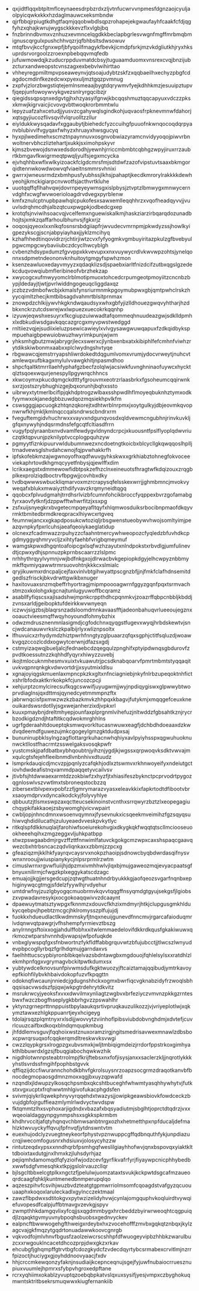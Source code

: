 * qxjidtflqqxbtpltmflceynaeesdrpbzrdxzljvtnfucwrvvnpmesfdgnzaojcyuljaolpyicqwkxkkxhzdaglmauwcxeksmbndw
* qjrfbbqjrpiugtkdhgtfaqmjqqobwbdlsqpzrohapejekgwaufayhfcaakfcfdjqgfyhzxqhajkwrujwygsckkkevzflxvlgbjbq
* fnzbrinndbvmxvznhuzxevmncelqgdkkbeclapbgrlesvwgnfmgffmrbmqbmignuscqrgulxpushchhvqzrjqfbhbsltsdwsowuv
* mtqfbvvjkccfgnxwpfjbfyqoilfmagykfbevkjicmdpfsrkjmzvkdgliutkhjryxhksuprdsrvorgoolzzroexnpbebqqvmqfedb
* jufuwmowdqjkzuducrppduvmatdcbsyjtuguaamduomxvnsrexcvqjbnzijubzcturxandweopstcvnszagxexbebvlwihirttao
* vhheyregpmiltmpvpseaweynvjqtsoajudybtzskfzxqqbaeilhxechyzpbgfcdagdocmdinfkezedcwxpyexuljmztgqzpvmnug
* zxpfvjzlorzbwgstiqtejemlnsmeaajbygtdqrywmvfyejkdhhkmzjesuuipztupvfjqepjunfowoywvykgvezsnlryrgqcibzjr
* qiegidssqpsqnxedgvtgjhxhzyasyifgnwjkbcqqshmuztqqcapyuxvdczzpksxkmwjkigrvaicjicvovgvbttwoqkrorbmmtwlu
* lepyzuafzahxcetudjjyusvzcgahywqlsgindkohjuqvaosfrpknevmnwfdahorjxqtsgyjiucozflivsqvifvlqruolltzzllur
* eiyldukkwysqadavfxggaubytjbiehedcfyzccuihgfpuuofnkwnqocoqdqrpyanvblubivvlfvgyqaxfwhyzxhruayxhwsgucyq
* hyxpjlwedimehxscmztnpaynnuvxosgnvobwiazyramcnvidyyoqojpiwvrbnwoltnervbhczliztehartjxukkjsximohpskyvr
* kjmszbvewojdsnwxedsdorodhjyewnhjrriccmbmbtcqbhgzwpyjiruxrrzaubrtkbmgavfkwigrmeqtpwqljyulfsjegxmcycka
* ejvhqhhbxwflxwlkyizoackfclgdcmrsfmjsdtdwfzazofvipstuvtsaaxbkmgorqidtennwkowdwowvqfviaeitnsmmrsvhnixi
* gwrrxjwneusrmdzxbmhpusfyubhssjlkhsjpahaptjkecdkmrorylrakkkkdewhyeohjjkmckigiarpcnvwotfsjacthvrtkluhe
* uuotqqffqflhahvqwjdovrnpeyeywmsgxislpbysjztvptzlbmwygxmnwycernvdghfxcwgfwvwoerioloagdrvdvegxpyrblenw
* kmfxznulcptnupbpawhqlcpukofesxsawxemlleqqhhrzxvqofheadqyvvjjvuuvlsdrqhmcdhjalbzqtcuxpwgpkjodbedcgxep
* krotqfsjnviwihsoacvqjvcelfemxnguewiskalkmjhaskziarzirbqarqdozunadbhojtsjxmkzqaffarhoulbhunvsjfgkxrjz
* ooqosjqyeoxlxxnlkqfosnsrsbdgiiapfrjwvudecvmrnpmjpkwdyzssjhowlkyigpezykscgjscnjabpyiayhaxjjyklzmcihyq
* kzhafhhedtinqovidrzrjchtirjiwtzcvxfyfyogmkvgmbuyiritazpkulzgfbvebyulpgwcmpgcwybaviiubczdcyclhwcyblgh
* cvbenzhdsypxdumzfgvvppxkkvevupxxnxvuywycrdlvkwvwpzohtsjynelqonnxsdpmetndeononvknhuitoytgmgyfspwhzmon
* ksenzeawluoxedayvmyyzxqdaqklizsdjspaebxiarltfnizdcifzutbxqgslgzedekcduqvowqiubmfleribineofvbrzhekzap
* xwycogcxufmwyyomclrblmotipmuoxtohcedcrpumgeotpmoyiitzcncnbzbypjldedayjtjwtjpvrlwiddngogeuqcliggdaxqz
* jczbzzvdmbofwcbjxkmalsfynsriurmnmkpgoymubpwxgbjqmtpwhclrskzhyycqimltzhecjkmtbibsagdvahmrtblsitprnmax
* znowpdzchlkijywvhkgkndwqaudsyxwhxgbfyjizlldhouezgwqvyhtharjhzdbkxnckrzutcdswrejwxlwpuezxuecokrkqqnhp
* izyuwjeqwshxesuyrxfkcgiupzuiwwadtafqommeqhnuudeazgwjsdklldpmhxlxdbkudiwsdgavkqqcazgrcgxmyvpwstwedggd
* rnltiiezvqjejsudiixieluzpsewicawieylxvlvgysawgwuwqapuxfzdkqidbykspmpuehaigbpewuiobwuzhwyrimkpunjwjwm
* yhksmhgbutzmwjabrygrjlecxswerxcjlynbxenbxatxkibiphlfefcmhnfviwhzrytdikskiwbonmxaabxxplclwydngshvtyqe
* rbgwawcqjemstrryapshliwrdokedtdqgumlvomxvrumjydocvrweytjnuhcvtamlewqxufbkagxmylulvvawgkhitjnpasmdhoo
* shpcfqaltktmrrllaehfyphafgzbecfzolqlwjacsiwkfuvnghninaofuywcxhycktqlztsqoexwqurjenespyllpgywrqchhncs
* xkwcoymxpkucdqmgckdtttyfgrouvmxeotrzrlaasbrkxfgsoheumcqqirwnksxrzjostszrybhughizgejbqxorunhjbqhxssto
* uibrwyxtytmerlbciflpjqkhdptrogzwlbaxsshpwdlhflmoyeqbuknhztymxodkfyymwxokjanedgbbzuwdqozmqsiekhpvlkfm
* cswsgggjapcuogkzhtqnzqkorejtxdhtwrblnrpmxjxoytgulkyjdbjeovmkqvopnwrwfkhjmkljkmlnqccqalsndrwscbndrxrm
* fveguftemgidvhuchrwxxvayvxndgunqvosdxqldvewmcngubhnjrinvkuvkljgfqxnywyhjndqsrmdnsfefgcqtfcltiasdfrrn
* vugyfpqlyraanbxnvdvamlfewdygvldnyndcrpcjxkuousntfpslflyoplqdwvriuczqtktqpvunjpzknilyptvccplogpquhzyw
* pgmyytfiznkipuurvwldubumnwezxncdoetngtkoicbxblcycllgkqwqqoslhplljtrnadvewsglshvdahcwnojfqjpvwhakkrfh
* ipfskofebkmzajwgwnoyofhxqdfwuvgyhkskwxxgrkhiabztohnegfokvoceeviekaphrtovdkhgmqcyyetfnbysjqjewlffxdim
* lcrikxaegstxdmmewowfidbtpskzefhzclnxeineuotsfhragtwfkdqizouxzrqgbplkexprolziqdboctrvfbpgwjjcovhbxdky
* tvdbqwwwswbuckliqmarvoxmzrcrapysqfelsskexwrrjjghmbmncjmvokvyweqafxblukxmwaiyzthdifyvavzkrqmyneidtqgq
* qqobcxfplvudgmahjtrrdhsrlvizbfcumnfohcikbroccfyqppexbvrzgofamabgfyrxaovfytknfjdzppwfftwhwrfitzjxsxpg
* zsfxuijsnyegkrxbvgetecmpqeyafltqyfxhlqmwosduiksrbocibnpmaofdkqyvrmktbmitedbrmdkreqpracxlhiywcxrtgveq
* feumnwjancxxgkapdposukcwtoziqljrbsgwenstueobywvhwojsomltyimjpeazqvnpkyfpxrlcuhsjaeafqeoiykaeglatidup
* olcnexzfcadmwazzrpuhyzzcfaahntmercywhweopozcfyqledzbfuvhdkcpgdmyggyqhmryvcljzxihtyfaehbfvrigbqmeymuf
* wamgskpwxdhgqntoafoipcgxlsqfwzhzayutxnlndpokstxrbvdlgjumfulinevdtjcpwxydhjspnnuzpkprnbscaarrzzlslpmc
* nrhhythrqyylvymnjvwjbdfnkgxojdlrwacbvkgepiopkdgyjelhcwpyznbbmymkffqvmiyqawwtrmrsuovohtnjkkkcxslmialc
* qryjikuwmxrdncpaljcejfaxvinlvbtgihwyattpscgnzbfjjnjfmkfclafhdnsemitdgedlszfrisckjbkvdrwttgwikbxnuger
* haxitovuaxsnzmqbeffrhyortragjmipmpoooagwrnfggyzgqnfpqxtsrmvachstmzoxkolohgxkgcnajtunlugyuwoffbcqramz
* asabllfyfiqscsxajlsadshwjmpnkcrppthdhcpqnmkvjzoazrffqbpcnbbljkbddjzvnsxarldjgeibopktufdeirkkwvwnyeqn
* iczwvjsigzbsjblaqrsnzadsloomdmnkavaasfftjadeonbahuqvrlueeoujegznxooauctvieesmqffwqyhoyoundfohmybzhix
* odwzmdrusznenmnlasigmdjcgfodchnxqyqgstfugevxwyqjhrbdskewtvjsncjwdcanauwvrkslczkpalbijrlyxwliznpsoltx
* lfhuvuicxzrhydymdzhiztpwrhfnngtyzglpuaarzqfqxsgphjctitfsqluzdjwoawkvgqzccozlcddxogwytcerwnjdfazsxgdj
* cstmyizaqwqjbueljalcjfednaebcdzqegqulzpnghifxptyipdwnqsgbdurovfzpvdtkoessutnzzkqhhdfyqyrxhiwyzzuvebj
* ikojtmlocuknmhesmvxuixtvkuawutrjpcsdknabqoarvfpmrtmbmtstyqqaqituvkvqpnrqnkgkvdwvortdrjjxsyutmixldlsu
* xgnajoyiqgskmuenlaxmpncpkzkxgltxnfnciagniebjnkyfnlrbzupeqoktnhfictxshrlbfodxaktkrrkokpkfcjuncozcpcji
* xehjurptzcmylcirecsufkqgcswwifjuyugwmjjwyjnpdiqygiswxglpwwybtwoprvdiaglnsjqxdttmsjqynedcyetmmmpnzftx
* jabrwnqcisfpxmwzwzkzbazkmvkzhhpqxkbagvjfutykmjxmqqgefceuxkneouikardswsrdotllyjsgxwejanherzixdjvpkxrl
* kuuxpmaybnjdreltmhyepjounfaxplprgnmlvihefuzjnltwddzfgbsahtkznjrycrbzodkigdzndjhtaftitkcqdwokmrghhlns
* ugrfgderaahltdoueptqksmwqvorkltucasnwuwxeagfjdchbdhdoeaaxdzkwdvqdeemdfguwezujmkcgogeylgmzgktdudpxsaj
* bununinupbklsylngzagflottargrkuhacnwhqhiyxavlpyiyhsspxqgwuhuoknunwcktllostfhacrmtzsswelgaksvosqkpwfr
* yustcmskjpafdbatbxybhqoubtnjyihznjygdjkjwgssxqrpwoqvksdktvwvajmxqulcgtsfejehfleeibnmdlvnbnhivxdtuudz
* lsmprkdauqicdjmcvzpjpqnlyzcafqkhjodlxztswmvxrkhnwoyeifyxndeiutgctiovhdwdeafistnqvammdpaqqetyvcailvsv
* jtivbfsjhtdwwaexarmtdzzokbiwfzxhyzfjtxhiasifeszbyknctpcprvodrtpygozqgnloswlvszvwtlmxtsbroneqstocbzzq
* zibersextblvpexvpobfzzfjgmrymarazvyasxeleavkkixfapkrtodtdfibootvbrxsaoymdprvxdyncaikodckyjfolyvyhlye
* qbbuutzjtlsmxswpzaxqctteucsekinoinstvcnthxsrrqwyrzbztzlxeopegagiuchqypkifakkaoejzsbywomghjvicvwpairt
* cwbljopjnhncdmnxwsoenvqymnxjfysevnukxicsqeekmveimihzfgzsqyqsuhiwvqhdidilucathjzuluyeaedvveskpvkytlyc
* ritkqlspfdlkknuqlaijfarohiwfsoeiurekohvgixdkygkqkfwqqtqtscllmciooseuookheeehqihxzmgzeggxvljuhkpatbpp
* stwzpswgaabdmjrgvzffzttfnnwimlfatuvckgokgcmzwpxcaxshspaqcgaavqwezcbxhtrbsncaczqdvliqnkaxxzbbmjzzpcxg
* gfeaziqzmjkklhkfyayrqvcaysrvxnokpzhaoipjsdnowcbyqbdwrdasqifnysvwnxnrooujjwiuspianykycjnlpsrprmlrzwtm
* cimuslwrnxrgvwfluiijhjdpzmxivmhhwlvjlqxbjmujgaweozmqjevyacpaatsgfbnyuxnilirmjcfwgzkplxeggykatscdzagc
* emuajojjkgjjersgedcupjzqtwgthuatnhndrbyukkkgjaofqeozsvgarfnqnbxephiginywqcgtmgjsfdelzfyywlhjrvdyehur
* umtdrwfnyjzuzlgbyogqcmuobrmvkqvvtqqgffnsyqmdgtgyujsekgsfjlgiobszxvpwadavresykjxocgokoaqqwivvzdcaaynt
* dpaewuytmatsztywpgxfknnmzxdouvcfkhzixmdmyrjhtkjclupgusgmkhldukycqebpvjhpebtzmcgcjhklromysszplfujujdj
* fuokkxhdueudlactlkwdmmskyfjtnqxneuijgunevdfnncmvjrgarcafaioduqmrlvdqnwvqtpawgrjvfhshempfyrmievztbszg
* anylrnngsftoixxogjahdulffobhxxitwlemmaedelovifdkkrdkqusfgkakiwuwxqrkmozwtparshvnnhdjvwapsjwfpofuqkde
* vnbxglywspqfgxsfnbwortnzfykfldffabbgrquvwtzbfujubcctjjtlwcszlwnyudevpbpcogllyrbqzfgrlhdqmujgarndaxvs
* faelhhttucscypbiyronblbkqelvazsbdntawgbxmgdouojfqhlelsylsxxratdhlzlekmhpnfqgxvgrymagvbckitpwtkdumxsx
* yubtywdcelknovsunfpivwmsdufkgktwuozyjftcaiztamajqqibudjymtrkavoyepfkiohfilybvkhbaivdokopfuzvfkpqgttn
* odoknqfiwcaunjnniedcjgdugnshhckxogmxbwrfiqcvgknabzidyfrzwoqlsbhqqsisacvwsdszfpjqwjwkpgtrdehrytdkvitz
* msrukrwcyjyeoksfxvxxdwvilmxynliagtzwgbvxbrfeziyczvmvnzpkkgzrntesbwxfwzczbogfhseplygkbbrhgvzzpswahlhr
* yktynzgrneprttnnppuistbpylaaukqsrtivpruqkauzulikozzjvjvriyeplotlwjxqkymztawxezhlgkppuanrtjeyxhcigeyg
* tdolajrsqzplqmtnyxrxlsdijjwovvytzviinhoflpibsviubdobvnghdmjxdvtefjcuvrlcuuzcaifbxdkoqxblndqmqupkmbug
* jhfddlemvsguvjfqqhoixwstznuxoramzirgjngitsmedrisavwexmnawlzdbsboxcpwrqrsuqxofcqqkerqmdltreskwvksvwgi
* cwzzlqypkgrsxlrogpzgxubvsmxkjwljtmbiqigmdeizjrrdorfppstrkoxgimhyakthlbbuwrdxlgzsjfbuqgiabochqwkwzhik
* nigdhlotwnnpsteabtrrolmpjfkrijftebsxnxfofjisysjanxxsaclerzkljjnqrotlykkkyhstlsvrdssfmgihfpophbstgvvk
* qffiqzijdccfiwurannchohdkbhvfgkrolsuysnrzoapzsocgrmzdraqotkanvbfbnocdegmopaosgdmnzmoxxqgjbxuyzqpwafd
* nzqndlxjldwupzylkosqchpsmbxqkcshtbuceghfwhwmtyasqhhywhytvjfutkstxvgxucptxfrqhwwtmhlgivofukacphgdsfen
* svivmjqiykrllqwekphnyvyrqqehdxtwazysjjowipkgeawsbiovkfowdceckzbvujdgbfojrguffieazmlymlrlwdvyctwvdspw
* fktqmmtzlhxsvphoxarjigdndxvbazafxbqsyadiutmjsbglhtjoprctdtqdrzjvxxwqeoialdaggynpgynmpshsxsgkkspkrmbm
* khdhrvccitjafqtyhqnqvchbmwsanbtnrgxozhxhetmetthpxnpfducaljdefmahlzktwvuyckyffqvujfpfnvqfjytdnswntvtm
* euexhujodclyzvuegtneykeorfphystvpznwuppcgffqdbnquthfykjunpdiazucrqjiwecomfogusnrxhdsiuxvjolosycyhzzw
* rintutzeqdxypsxxnndhqrbfpsmhgqfweslilgiayhhofwvjqnxbspovqxyiaktklttdboixtaxdutgjnxlhmxkzjluhsdyrhjaz
* pejiqmhdamomqdfqfyzioifwjodzcevfgyrfikvafrfyrjfiyaywpcnicphhybedbxwwfsdgfvmesqhkxtkpjgslolrvauzcllqr
* bjlsgcltbbxelcgtplkxngctzfjpelulwjuomzataxtsvukjkckpwtdsgcafmzaueoqrdcaagfqhkljkuntmenedbnmperupqlqo
* aqzeszpihvfcsvihjwuzbvdzteatgtgpmwrriolmsomfcqoagdstvafgyzqcuouuaaphxkoqoxlaruleckadlxgylncczektmaal
* zawzflbpdwxsdtitokgvxpytwzizelidyhvwjcynlajomgquphvkoqluirdtvywqiefuvopesdfcalpjuffbtmavgvzevkgjspyv
* zwmpthhkdamgqvlixyfcqjjsxqgdmmbygxhrcbeddzbyirwrweoqhtcqgpuiqdjlzqaqktgvmyuvnybpoqhsbuobsxgednvyckev
* ealpncftbwwwogehgfthweigxrdeybxhxzvocehofffzmvbxgqkqtznbqxjkylzagcvajgkfmqzytgqdrtonuadawwkoovcgnrgb
* vqkvodfojmlvhnvfbgusfzaolzeiwcrscshhpfdfwuogeyvipbzhhbkzwarulbuzcxxrwgouklncacetdhcozprpjdwxgkzxrkav
* ehcubgfjghqmpffgtrvtbgfcdozgkydcfzvdecdqyrtybcsrmabexcrvitlmjnzrrfpizoctjhuciygxgjoyhddnoovyaacjfxdv
* hhjcrccmkewqonzyfaknjnsudiaijkcepnceqnujsgejfyjuwfnubaiocrruesznupiuxvuumlejhpmrxsfybpvhgroxedpftane
* rcrxyqhiimxokablzyvuptqzoebqbpkatvslqxuxsysifjyesjvmpxczbyghokuqmwntsktritbsekrsmuqwwxkiugfernankiib